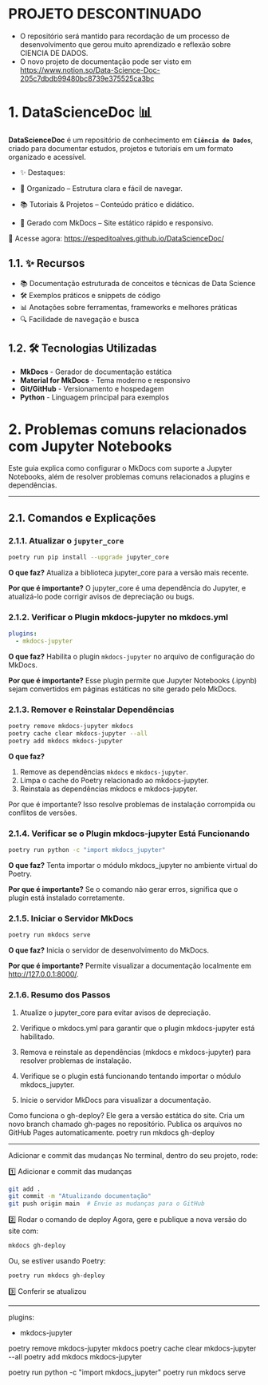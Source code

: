 # PROJETO DESCONTINUADO
- O repositório será mantido para recordação de um processo de desenvolvimento que gerou muito aprendizado e reflexão sobre CIENCIA DE DADOS.
- O novo projeto de documentação pode ser visto em https://www.notion.so/Data-Science-Doc-205c7dbdb99480bc8739e375525ca3bc

# 1. DataScienceDoc 📊

**DataScienceDoc** é um repositório de conhecimento em **`Ciência de Dados`**, criado para documentar estudos, projetos e tutoriais em um formato organizado e acessível.

- ✨ Destaques:

- 📂 Organizado – Estrutura clara e fácil de navegar.

- 📚 Tutoriais & Projetos – Conteúdo prático e didático.

- 🚀 Gerado com MkDocs – Site estático rápido e responsivo.

🔗 Acesse agora: https://espeditoalves.github.io/DataScienceDoc/

## 1.1. ✨ Recursos

- 📚 Documentação estruturada de conceitos e técnicas de Data Science
- 🛠️ Exemplos práticos e snippets de código
- 📊 Anotações sobre ferramentas, frameworks e melhores práticas
- 🔍 Facilidade de navegação e busca

## 1.2. 🛠️ Tecnologias Utilizadas

- **MkDocs** - Gerador de documentação estática
- **Material for MkDocs** - Tema moderno e responsivo
- **Git/GitHub** - Versionamento e hospedagem
- **Python** - Linguagem principal para exemplos


# 2. Problemas comuns relacionados com Jupyter Notebooks

Este guia explica como configurar o MkDocs com suporte a Jupyter Notebooks, além de resolver problemas comuns relacionados a plugins e dependências.

---

## 2.1. Comandos e Explicações

### 2.1.1. **Atualizar o `jupyter_core`**
```bash
poetry run pip install --upgrade jupyter_core
```
**O que faz?** Atualiza a biblioteca jupyter_core para a versão mais recente.

**Por que é importante?** O jupyter_core é uma dependência do Jupyter, e atualizá-lo pode corrigir avisos de depreciação ou bugs.

### 2.1.2. Verificar o Plugin mkdocs-jupyter no mkdocs.yml
```yaml
plugins:
  - mkdocs-jupyter
```
**O que faz?** Habilita o plugin `mkdocs-jupyter` no arquivo de configuração do MkDocs.

**Por que é importante?** Esse plugin permite que Jupyter Notebooks (.ipynb) sejam convertidos em páginas estáticas no site gerado pelo MkDocs.

### 2.1.3. Remover e Reinstalar Dependências
``` bash
poetry remove mkdocs-jupyter mkdocs
poetry cache clear mkdocs-jupyter --all
poetry add mkdocs mkdocs-jupyter
```
**O que faz?** 
1. Remove as dependências `mkdocs` e `mkdocs-jupyter`.
2. Limpa o cache do Poetry relacionado ao mkdocs-jupyter.
3. Reinstala as dependências mkdocs e mkdocs-jupyter.

Por que é importante? Isso resolve problemas de instalação corrompida ou conflitos de versões.

### 2.1.4. Verificar se o Plugin mkdocs-jupyter Está Funcionando
```bash
poetry run python -c "import mkdocs_jupyter"
```
**O que faz?** Tenta importar o módulo mkdocs_jupyter no ambiente virtual do Poetry.

**Por que é importante?** Se o comando não gerar erros, significa que o plugin está instalado corretamente.

### 2.1.5. Iniciar o Servidor MkDocs
``` bash
poetry run mkdocs serve
```

**O que faz?** Inicia o servidor de desenvolvimento do MkDocs.

**Por que é importante?** Permite visualizar a documentação localmente em http://127.0.0.1:8000/.


### 2.1.6. Resumo dos Passos

1. Atualize o jupyter_core para evitar avisos de depreciação.

2. Verifique o mkdocs.yml para garantir que o plugin mkdocs-jupyter está habilitado.

3. Remova e reinstale as dependências (mkdocs e mkdocs-jupyter) para resolver problemas de instalação.

4. Verifique se o plugin está funcionando tentando importar o módulo mkdocs_jupyter.

5. Inicie o servidor MkDocs para visualizar a documentação.

Como funciona o gh-deploy?
Ele gera a versão estática do site.
Cria um novo branch chamado gh-pages no repositório.
Publica os arquivos no GitHub Pages automaticamente.
poetry run mkdocs gh-deploy

--- 

Adicionar e commit das mudanças
No terminal, dentro do seu projeto, rode:

1️⃣ Adicionar e commit das mudanças
```sh
git add .
git commit -m "Atualizando documentação"
git push origin main  # Envie as mudanças para o GitHub
```
2️⃣ Rodar o comando de deploy
Agora, gere e publique a nova versão do site com:

```sh
mkdocs gh-deploy
```
Ou, se estiver usando Poetry:

```sh
poetry run mkdocs gh-deploy
```
3️⃣ Conferir se atualizou


------------
plugins:
  - mkdocs-jupyter


poetry remove mkdocs-jupyter mkdocs
poetry cache clear mkdocs-jupyter --all
poetry add mkdocs mkdocs-jupyter

poetry run python -c "import mkdocs_jupyter"
poetry run mkdocs serve

